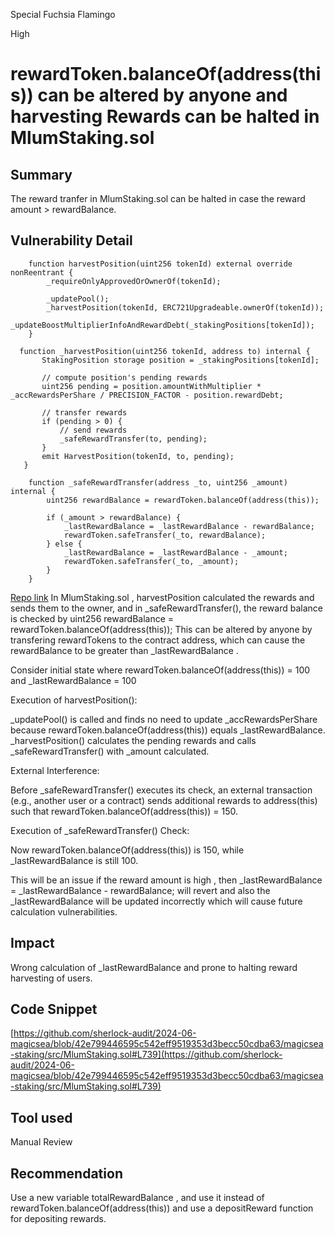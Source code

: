 Special Fuchsia Flamingo

High

# rewardToken.balanceOf(address(this)) can be altered by anyone and harvesting Rewards can be halted in MlumStaking.sol

## Summary
 
The reward tranfer in  MlumStaking.sol can be halted in case the reward amount > rewardBalance.

## Vulnerability Detail

```Solidity
    function harvestPosition(uint256 tokenId) external override nonReentrant {
        _requireOnlyApprovedOrOwnerOf(tokenId);

        _updatePool();
        _harvestPosition(tokenId, ERC721Upgradeable.ownerOf(tokenId));
        _updateBoostMultiplierInfoAndRewardDebt(_stakingPositions[tokenId]);
    }
```
 ```Solidity
   function _harvestPosition(uint256 tokenId, address to) internal {
        StakingPosition storage position = _stakingPositions[tokenId];

        // compute position's pending rewards
        uint256 pending = position.amountWithMultiplier * _accRewardsPerShare / PRECISION_FACTOR - position.rewardDebt;

        // transfer rewards
        if (pending > 0) {
            // send rewards
            _safeRewardTransfer(to, pending);
        }
        emit HarvestPosition(tokenId, to, pending);
    }
```
```Solidity
    function _safeRewardTransfer(address _to, uint256 _amount) internal {
        uint256 rewardBalance = rewardToken.balanceOf(address(this));

        if (_amount > rewardBalance) {
            _lastRewardBalance = _lastRewardBalance - rewardBalance;
            rewardToken.safeTransfer(_to, rewardBalance);
        } else {
            _lastRewardBalance = _lastRewardBalance - _amount;
            rewardToken.safeTransfer(_to, _amount);
        }
    }
```
[Repo link](https://github.com/sherlock-audit/2024-06-magicsea/blob/42e799446595c542eff9519353d3becc50cdba63/magicsea-staking/src/MlumStaking.sol#L739)
In MlumStaking.sol , harvestPosition calculated the rewards and sends them to the owner, and in _safeRewardTransfer(), the reward balance is checked by uint256 rewardBalance = rewardToken.balanceOf(address(this)); This can be altered by anyone by transfering rewardTokens to the contract address, which can cause the rewardBalance to be greater than _lastRewardBalance .

Consider initial state where rewardToken.balanceOf(address(this)) = 100 and _lastRewardBalance = 100

Execution of harvestPosition():

_updatePool() is called and finds no need to update _accRewardsPerShare because rewardToken.balanceOf(address(this)) equals _lastRewardBalance.
_harvestPosition() calculates the pending rewards and calls _safeRewardTransfer() with _amount calculated.

External Interference:

Before _safeRewardTransfer() executes its check, an external transaction (e.g., another user or a contract) sends additional rewards to address(this) such that rewardToken.balanceOf(address(this)) = 150.

Execution of _safeRewardTransfer() Check:

Now rewardToken.balanceOf(address(this)) is 150, while _lastRewardBalance is still 100.

This will be an issue if the reward amount is high , then  _lastRewardBalance = _lastRewardBalance - rewardBalance; will revert
and also the _lastRewardBalance will be updated incorrectly which will cause future calculation vulnerabilities.

## Impact

Wrong calculation of _lastRewardBalance and prone to halting reward harvesting of users.

## Code Snippet

[https://github.com/sherlock-audit/2024-06-magicsea/blob/42e799446595c542eff9519353d3becc50cdba63/magicsea-staking/src/MlumStaking.sol#L739](https://github.com/sherlock-audit/2024-06-magicsea/blob/42e799446595c542eff9519353d3becc50cdba63/magicsea-staking/src/MlumStaking.sol#L739)

## Tool used

Manual Review

## Recommendation

Use a new variable totalRewardBalance , and use it instead of rewardToken.balanceOf(address(this)) and use a depositReward function for depositing rewards.
